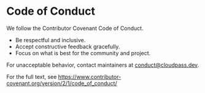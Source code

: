 # Code of Conduct

We follow the Contributor Covenant Code of Conduct.

- Be respectful and inclusive.
- Accept constructive feedback gracefully.
- Focus on what is best for the community and project.

For unacceptable behavior, contact maintainers at conduct@cloudpass.dev.

For the full text, see https://www.contributor-covenant.org/version/2/1/code_of_conduct/
